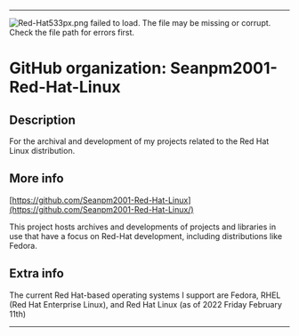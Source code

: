 
***

![Red-Hat533px.png failed to load. The file may be missing or corrupt. Check the file path for errors first.](/AdditionalInfo/2/Seanpm2001-Red-Hat-Linux/Red-Hat533px.png)

# GitHub organization: Seanpm2001-Red-Hat-Linux

## Description

For the archival and development of my projects related to the Red Hat Linux distribution.

## More info

[https://github.com/Seanpm2001-Red-Hat-Linux](https://github.com/Seanpm2001-Red-Hat-Linux/)

This project hosts archives and developments of projects and libraries in use that have a focus on Red-Hat development, including distributions like Fedora.

## Extra info

The current Red Hat-based operating systems I support are Fedora, RHEL (Red Hat Enterprise Linux), and Red Hat Linux (as of 2022 Friday February 11th)

***
